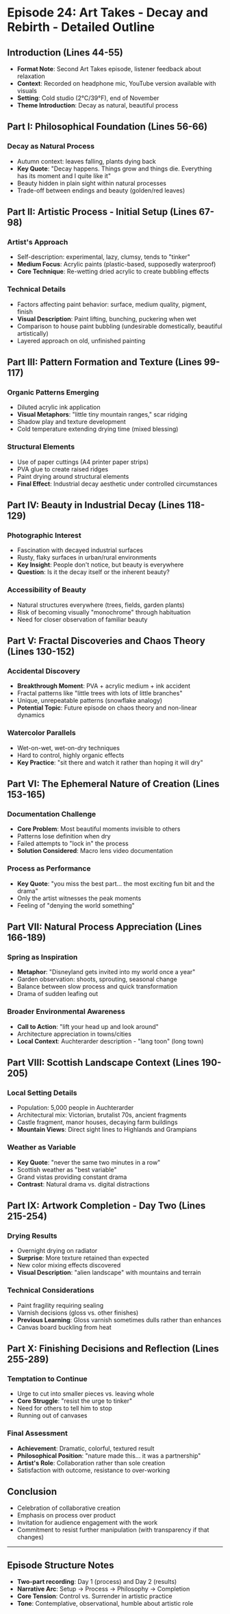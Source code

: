 # Episode 24: Art Takes - Decay and Rebirth - Detailed Outline

## Introduction (Lines 44-55)
- **Format Note**: Second Art Takes episode, listener feedback about relaxation
- **Context**: Recorded on headphone mic, YouTube version available with visuals
- **Setting**: Cold studio (2°C/39°F), end of November
- **Theme Introduction**: Decay as natural, beautiful process

## Part I: Philosophical Foundation (Lines 56-66)
### Decay as Natural Process
- Autumn context: leaves falling, plants dying back
- **Key Quote**: "Decay happens. Things grow and things die. Everything has its moment and I quite like it"
- Beauty hidden in plain sight within natural processes
- Trade-off between endings and beauty (golden/red leaves)

## Part II: Artistic Process - Initial Setup (Lines 67-98)
### Artist's Approach
- Self-description: experimental, lazy, clumsy, tends to "tinker"
- **Medium Focus**: Acrylic paints (plastic-based, supposedly waterproof)
- **Core Technique**: Re-wetting dried acrylic to create bubbling effects

### Technical Details
- Factors affecting paint behavior: surface, medium quality, pigment, finish
- **Visual Description**: Paint lifting, bunching, puckering when wet
- Comparison to house paint bubbling (undesirable domestically, beautiful artistically)
- Layered approach on old, unfinished painting

## Part III: Pattern Formation and Texture (Lines 99-117)
### Organic Patterns Emerging
- Diluted acrylic ink application
- **Visual Metaphors**: "little tiny mountain ranges," scar ridging
- Shadow play and texture development
- Cold temperature extending drying time (mixed blessing)

### Structural Elements
- Use of paper cuttings (A4 printer paper strips)
- PVA glue to create raised ridges
- Paint drying around structural elements
- **Final Effect**: Industrial decay aesthetic under controlled circumstances

## Part IV: Beauty in Industrial Decay (Lines 118-129)
### Photographic Interest
- Fascination with decayed industrial surfaces
- Rusty, flaky surfaces in urban/rural environments
- **Key Insight**: People don't notice, but beauty is everywhere
- **Question**: Is it the decay itself or the inherent beauty?

### Accessibility of Beauty
- Natural structures everywhere (trees, fields, garden plants)
- Risk of becoming visually "monochrome" through habituation
- Need for closer observation of familiar beauty

## Part V: Fractal Discoveries and Chaos Theory (Lines 130-152)
### Accidental Discovery
- **Breakthrough Moment**: PVA + acrylic medium + ink accident
- Fractal patterns like "little trees with lots of little branches"
- Unique, unrepeatable patterns (snowflake analogy)
- **Potential Topic**: Future episode on chaos theory and non-linear dynamics

### Watercolor Parallels
- Wet-on-wet, wet-on-dry techniques
- Hard to control, highly organic effects
- **Key Practice**: "sit there and watch it rather than hoping it will dry"

## Part VI: The Ephemeral Nature of Creation (Lines 153-165)
### Documentation Challenge
- **Core Problem**: Most beautiful moments invisible to others
- Patterns lose definition when dry
- Failed attempts to "lock in" the process
- **Solution Considered**: Macro lens video documentation

### Process as Performance
- **Key Quote**: "you miss the best part... the most exciting fun bit and the drama"
- Only the artist witnesses the peak moments
- Feeling of "denying the world something"

## Part VII: Natural Process Appreciation (Lines 166-189)
### Spring as Inspiration
- **Metaphor**: "Disneyland gets invited into my world once a year"
- Garden observation: shoots, sprouting, seasonal change
- Balance between slow process and quick transformation
- Drama of sudden leafing out

### Broader Environmental Awareness
- **Call to Action**: "lift your head up and look around"
- Architecture appreciation in towns/cities
- **Local Context**: Auchterarder description - "lang toon" (long town)

## Part VIII: Scottish Landscape Context (Lines 190-205)
### Local Setting Details
- Population: 5,000 people in Auchterarder
- Architectural mix: Victorian, brutalist 70s, ancient fragments
- Castle fragment, manor houses, decaying farm buildings
- **Mountain Views**: Direct sight lines to Highlands and Grampians

### Weather as Variable
- **Key Quote**: "never the same two minutes in a row"
- Scottish weather as "best variable"
- Grand vistas providing constant drama
- **Contrast**: Natural drama vs. digital distractions

## Part IX: Artwork Completion - Day Two (Lines 215-254)
### Drying Results
- Overnight drying on radiator
- **Surprise**: More texture retained than expected
- New color mixing effects discovered
- **Visual Description**: "alien landscape" with mountains and terrain

### Technical Considerations
- Paint fragility requiring sealing
- Varnish decisions (gloss vs. other finishes)
- **Previous Learning**: Gloss varnish sometimes dulls rather than enhances
- Canvas board buckling from heat

## Part X: Finishing Decisions and Reflection (Lines 255-289)
### Temptation to Continue
- Urge to cut into smaller pieces vs. leaving whole
- **Core Struggle**: "resist the urge to tinker"
- Need for others to tell him to stop
- Running out of canvases

### Final Assessment
- **Achievement**: Dramatic, colorful, textured result
- **Philosophical Position**: "nature made this... it was a partnership"
- **Artist's Role**: Collaboration rather than sole creation
- Satisfaction with outcome, resistance to over-working

## Conclusion
- Celebration of collaborative creation
- Emphasis on process over product
- Invitation for audience engagement with the work
- Commitment to resist further manipulation (with transparency if that changes)

---

## Episode Structure Notes
- **Two-part recording**: Day 1 (process) and Day 2 (results)
- **Narrative Arc**: Setup → Process → Philosophy → Completion
- **Core Tension**: Control vs. Surrender in artistic practice
- **Tone**: Contemplative, observational, humble about artistic role
